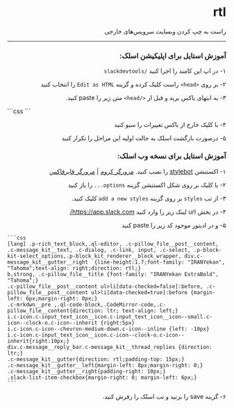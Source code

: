 <div dir="rtl" align="right">

  # rtl
  راست به چپ کردن وبسایت سرویس‌های خارجی

  ---

  ### آموزش استایل برای اپلیکیشن اسلک:

  ۱- در اپ این کامند را اجرا کنید
  `/slackdevtools`

  ۲- بر روی `<head>` راست کلیک کرده و گزینه `Edit as HTML` را انتخاب کنید

  ۳- به انتهای باکس برید و قبل از `</head>` متن زیر را paste کنید.

  <div  dir="ltr" align="left">
    ```css
    <style type="text/css">
    [lang] .p-rich_text_block,.ql-editor, .c-pillow_file__post__content, .c-message_kit__text, .c-dialog, .c-link, input, .c-select, .p-block-kit-select_options,.p-block_kit_renderer__block_wrapper, div.c-message_kit__gutter__right  {line-height:1.7;font-family: "IRANYekan", "Tahoma";text-align: right;direction: rtl;}
    b,strong, .c-pillow_file__title {font-family: "IRANYekan ExtraBold", "Tahoma";}
    .c-pillow_file__post__content ul>li[data-checked=false]:before, .c-pillow_file__post__content ul>li[data-checked=true]:before {margin-left: 6px;margin-right: 0px;}
    .c-mrkdwn__pre ,.ql-code-block,.CodeMirror-code,.c-pillow_file__content{direction: ltr; text-align: left;}
    i.c-icon.c-input_text_icon__icon.c-input_text_icon__icon--small.c-icon--clock-o.c-icon--inherit {right:5px}
    i.c-icon.c-icon--chevron-medium-down.c-icon--inline {left: -10px}
    i.c-icon.c-input_text_icon__icon.c-icon--clock-o.c-icon--inherit{right:10px;}
    div.c-message__reply_bar.c-message_kit__thread_replies {direction: ltr;}
    .c-message_kit__gutter{direction: rtl;padding-top: 15px;}
    .c-message_kit__gutter__left{margin-left: 8px;margin-right: 0;}
    .c-message_kit__gutter__right{padding-right: 10px !important;}
    .slack-list-item-checkbox{margin-right: 0; margin-left: 6px;}
    </style>
    ```
  </div>

  ۴- با کلیک خارج از باکس تغییرات را سیو کنید

  ۵- درصورت بازگشت اسلک به حالت اولیه این مراحل را تکرار کنید

  ### آموزش استایل برای نسخه وب اسلک:

  ۱- اکستنشن [stylebot](https://github.com/ankit/stylebot) را نصب کنید.  [مرورگر کروم](https://chrome.google.com/webstore/detail/stylebot/oiaejidbmkiecgbjeifoejpgmdaleoha?hl=en)  |  [مرورگر فایرفاکس](https://addons.mozilla.org/en-US/firefox/addon/stylebot-web/)

  ۲- با کلیک بر روی شکل اکستنشن گزینه `options...` را باز کنید

  ۳- از تب `styles` بر روی گزینه `add a new styles` کلیک کنید.

  ۴- در بخش url لینک زیر را وارد کنید
  https://app.slack.com/

  ۵- و در ادیتور موجود کد زیر را paste کنید


  <div  dir="ltr" align="left">

    ```css
    [lang] .p-rich_text_block,.ql-editor, .c-pillow_file__post__content, .c-message_kit__text, .c-dialog, .c-link, input, .c-select, .p-block-kit-select_options,.p-block_kit_renderer__block_wrapper, div.c-message_kit__gutter__right  {line-height:1.7;font-family: "IRANYekan", "Tahoma";text-align: right;direction: rtl;}
    b,strong, .c-pillow_file__title {font-family: "IRANYekan ExtraBold", "Tahoma";}
    .c-pillow_file__post__content ul>li[data-checked=false]:before, .c-pillow_file__post__content ul>li[data-checked=true]:before {margin-left: 6px;margin-right: 0px;}
    .c-mrkdwn__pre ,.ql-code-block,.CodeMirror-code,.c-pillow_file__content{direction: ltr; text-align: left;}
    i.c-icon.c-input_text_icon__icon.c-input_text_icon__icon--small.c-icon--clock-o.c-icon--inherit {right:5px}
    i.c-icon.c-icon--chevron-medium-down.c-icon--inline {left: -10px}
    i.c-icon.c-input_text_icon__icon.c-icon--clock-o.c-icon--inherit{right:10px;}
    div.c-message__reply_bar.c-message_kit__thread_replies {direction: ltr;}
    .c-message_kit__gutter{direction: rtl;padding-top: 15px;}
    .c-message_kit__gutter__left{margin-left: 8px;margin-right: 0;}
    .c-message_kit__gutter__right{padding-right: 10px;}
    .slack-list-item-checkbox{margin-right: 0; margin-left: 6px;}
    ```
  </div>
  ۶- گزینه save را بزنید و تب اسلک را رفرش کنید.
</div>
